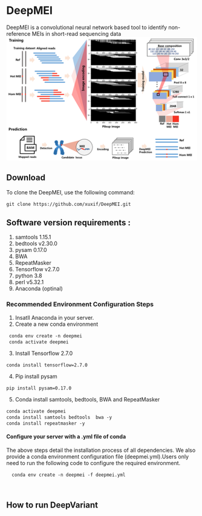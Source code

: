 # DeepMEI
DeepMEI is a convolutional neural network based tool to identify non-reference MEIs in short-read sequencing data
<br/>
![This is an image](https://github.com/xuxif/DeepMEI/blob/main/workflow.png)
<br/>
## Download<br/>
To clone the DeepMEI, use the following command:<br/>
```
git clone https://github.com/xuxif/DeepMEI.git
```
##
## Software version requirements : <br />
1. samtools 1.15.1<br />
2. bedtools v2.30.0<br />
3. pysam 0.17.0<br />
4. BWA<br />
5. RepeatMasker<br />
6. Tensorflow v2.7.0<br />
7. python 3.8<br />
8. perl v5.32.1<br />
9. Anaconda (optinal)<br />
### Recommended Environment Configuration Steps
1. Insatll Anaconda in your server.
2. Create a new conda environment 
 ```
  conda env create -n deepmei 
  conda activate deepmei
 ```
3. Install Tensorflow 2.7.0
 ```
 conda install tensorflow=2.7.0
 ```
4. Pip install pysam 
 ```
 pip install pysam=0.17.0
 ```
5. Conda install samtools, bedtools, BWA and RepeatMasker
  ```
  conda activate deepmei
  conda install samtools bedtools  bwa -y
  conda install repeatmasker -y
  ```
#### Configure your server with a .yml file of conda 
The above steps detail the installation process of all dependencies. We also provide a conda environment configuration file (deepmei.yml).Users only need to run the following code to configure the required environment.
 ```
   conda env create -n deepmei -f deepmei.yml
 ```
</br>

##  How to run DeepVariant

